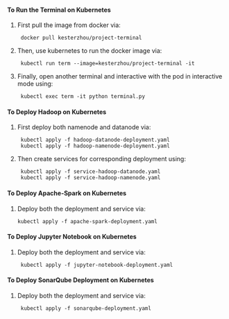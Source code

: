 #### To Run the Terminal on Kubernetes

1. First pull the image from docker via:

        docker pull kesterzhou/project-terminal 

2. Then, use kubernetes to run the docker image via:
    
        kubectl run term --image=kesterzhou/project-terminal -it

3. Finally, open another terminal and interactive with the pod in interactive mode using:

        kubectl exec term -it python terminal.py

#### To Deploy Hadoop on Kubernetes

1. First deploy both namenode and datanode via:

        kubectl apply -f hadoop-datanode-deployment.yaml
        kubectl apply -f hadoop-namenode-deployment.yaml

2. Then create services for corresponding deployment using:

        kubectl apply -f service-hadoop-datanode.yaml
        kubectl apply -f service-hadoop-namenode.yaml

#### To Deploy Apache-Spark on Kubernetes

1.  Deploy both the deployment and service via: 

        kubectl apply -f apache-spark-deployment.yaml

#### To Deploy Jupyter Notebook on Kubernetes

1. Deploy both the deployment and service via: 

        kubectl apply -f jupyter-notebook-deployment.yaml

#### To Deploy SonarQube Deployment on Kubernetes

1. Deploy both the deployment and service via: 

        kubectl apply -f sonarqube-deployment.yaml

